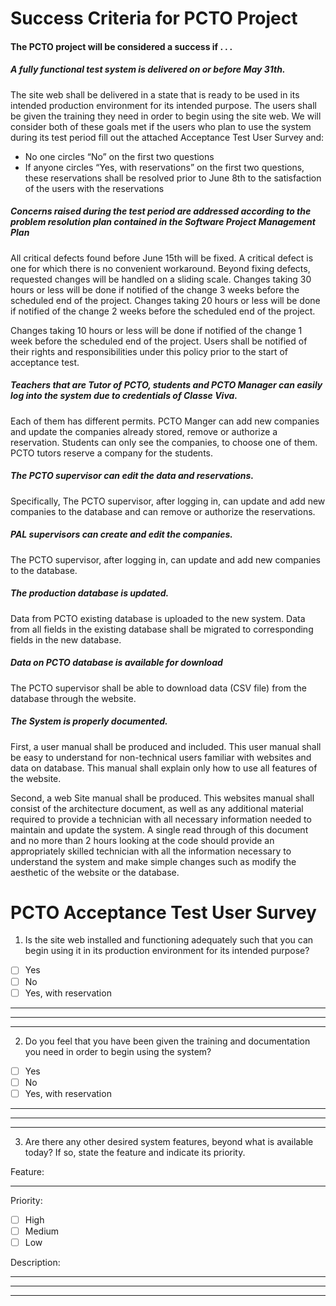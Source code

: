 # Success Criteria for PCTO Project

#### The PCTO project will be considered a success if . . .

##### A fully functional test system is delivered on or before May 31th.
The site web shall be delivered in a state that is ready to be used in its intended production environment for its intended purpose. The users shall be given the training they need in order to begin using the site web. We will consider both of these goals met if the users who plan to use the system during its test period fill out the attached Acceptance Test User Survey and:
*	No one circles “No” on the first two questions
*	If anyone circles “Yes, with reservations” on the first two questions, these reservations shall be resolved prior to June 8th to the satisfaction of the users with the reservations

##### Concerns raised during the test period are addressed according to the problem resolution plan contained in the Software Project Management Plan
All critical defects found before June 15th will be fixed. A critical defect is one for which there is no convenient workaround. Beyond fixing defects, requested changes will be handled on a sliding scale. Changes taking 30 hours or less will be done if notified of the change 3 weeks before the scheduled end of the project. Changes taking 20 hours or less will be done if notified of the change 2 weeks before the scheduled end of the project.

Changes taking 10 hours or less will be done if notified of the change 1 week before the scheduled end of the project.
Users shall be notified of their rights and responsibilities under this policy prior to the start of acceptance test.

##### Teachers that are Tutor of PCTO, students and PCTO Manager can easily log into the system due to credentials of Classe Viva.
Each of them has different permits.
PCTO Manger can add new companies and update the companies already stored, remove or authorize a reservation. Students can only see the companies, to choose one of them. PCTO tutors reserve a company for the students.

##### The PCTO supervisor can edit the data and reservations.
Specifically, The PCTO supervisor, after logging in, can update and add new companies to the database and can remove or authorize the reservations.

##### PAL supervisors can create and edit the companies.
The PCTO supervisor, after logging in, can update and add new companies to the database.

##### The production database is updated.
Data from PCTO existing database is uploaded to the new system. Data from all fields in the existing database shall be migrated to corresponding fields in the new database.

##### Data on PCTO database is available for download
The PCTO supervisor shall be able to download data (CSV file) from the database through the website.


##### The System is properly documented.
First, a user manual shall be produced and included. This user manual shall be easy to understand for non-technical users familiar with websites and data on database. This manual shall explain only how to use all features of the website.

Second, a web Site manual shall be produced. This websites manual shall consist of the architecture document, as well as any additional material required to provide a technician with all necessary information needed to maintain and update the system. A single read through of this document and no more than 2 hours looking at the code should provide an appropriately skilled technician with all the information necessary to understand the system and make simple changes such as modify the aesthetic of the website or the database.


# PCTO Acceptance Test User Survey


1) Is the site web installed and functioning adequately such that you can begin using it in its production environment for its intended purpose?

+ [ ] Yes
+ [ ] No
+ [ ] Yes, with reservation
___
___
___


2) Do you feel that you have been given the training and documentation you need in order to begin using the system?
+ [ ] Yes
+ [ ] No
+ [ ] Yes, with reservation
___
___
___

3) Are there any other desired system features, beyond what is available today? If so, state the feature and indicate its priority.

Feature: 
___
Priority:
+ [ ] High
+ [ ] Medium
+ [ ] Low

Description:
___
___
___
